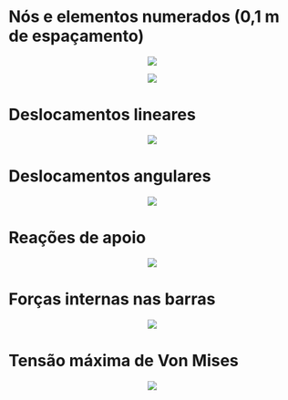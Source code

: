 # Nós e elementos numerados (0,1 m de espaçamento)

<p align="center">
    <img src="https://i.imgur.com/Psk6W06.png">
</p>

<p align="center">
    <img src="https://i.imgur.com/x98Fi6x.png">
</p>

# Deslocamentos lineares

<p align="center">
    <img src="https://i.imgur.com/jhAXuVV.png">
</p>

# Deslocamentos angulares

<p align="center">
    <img src="https://i.imgur.com/6xO5ZJU.png"> 
</p>

# Reações de apoio

<p align="center">
    <img src="https://i.imgur.com/omJiehY.png">
</p>

# Forças internas nas barras

<p align="center">
    <img src="https://i.imgur.com/NT8XyxF.png"> 
</p>

# Tensão máxima de Von Mises

<p align="center">
    <img src="https://i.imgur.com/lEJbWLh.png"> 
</p>